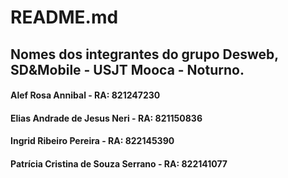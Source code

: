 # README.md
<h2> Nomes dos integrantes do grupo Desweb, SD&Mobile - USJT Mooca - Noturno. </h2>

<div>
  <h4> Alef Rosa Annibal - RA: 821247230 </h4>
  <h4> Elias Andrade de Jesus Neri - RA: 821150836 </h4>
  <h4> Ingrid Ribeiro Pereira - RA: 822145390 </h4>
  <h4> Patrícia Cristina de Souza Serrano - RA: 822141077 </h4>
</div>
